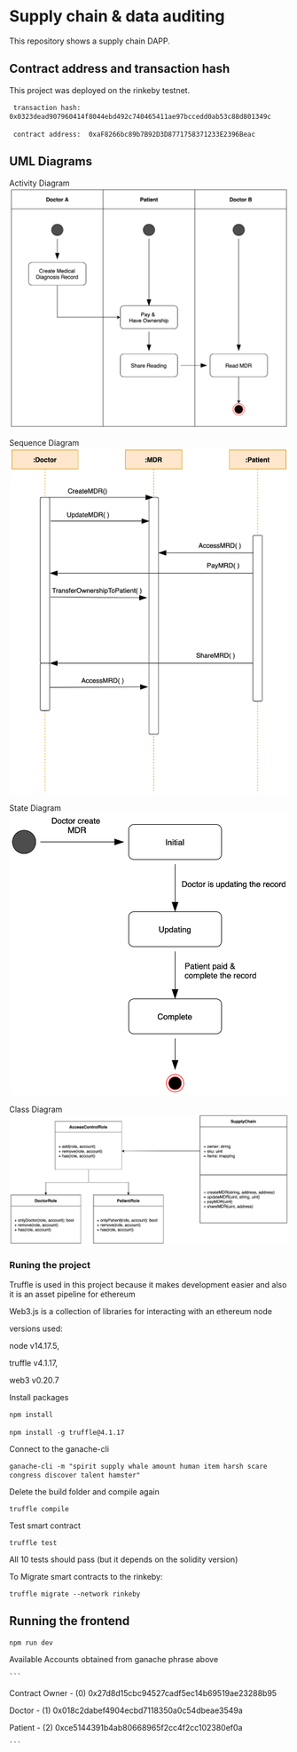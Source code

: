 # Supply chain & data auditing

This repository shows a supply chain DAPP. 

## Contract address and transaction hash

This project was deployed on the rinkeby testnet.

```
 transaction hash:  0x0323dead907960414f8044ebd492c740465411ae97bccedd0ab53c88d801349c

 contract address:  0xaF8266bc89b7B92D3D8771758371233E2396Beac

```

## UML Diagrams
Activity Diagram
![activity Diagram](images/activity.png)

Sequence Diagram
![sequence Diagram](images/sequence.png)

State Diagram
![state Diagram](images/state.png)

Class Diagram
![class Diagram](images/class.png)




###  Runing the project

Truffle is used in this project because it makes development easier
and also it is an asset pipeline for ethereum

Web3.js is a collection of libraries for interacting with an ethereum node


versions used:

node v14.17.5,

truffle v4.1.17,

web3 v0.20.7

Install packages

```
npm install

npm install -g truffle@4.1.17

```


Connect to the ganache-cli

```
ganache-cli -m "spirit supply whale amount human item harsh scare congress discover talent hamster"

```

Delete the build folder and compile again

```
truffle compile

```
Test smart contract

```
truffle test
```
All 10 tests should pass (but it depends on the solidity version)


To Migrate smart contracts to the rinkeby:

```
truffle migrate --network rinkeby

```

## Running the frontend


```
npm run dev

```


Available Accounts obtained from ganache phrase above

    ```
Contract Owner -   (0) 0x27d8d15cbc94527cadf5ec14b69519ae23288b95

Doctor         -   (1) 0x018c2dabef4904ecbd7118350a0c54dbeae3549a

Patient    -   (2) 0xce5144391b4ab80668965f2cc4f2cc102380ef0a
    
    ```



